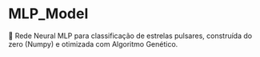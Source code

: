 # MLP_Model
🧠 Rede Neural MLP para classificação de estrelas pulsares, construída do zero (Numpy) e otimizada com Algoritmo Genético.
